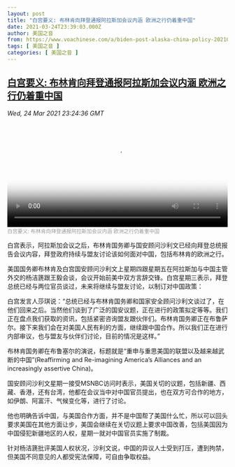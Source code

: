 ```yaml
---
layout: post
title: "白宫要义: 布林肯向拜登通报阿拉斯加会议内涵 欧洲之行仍着重中国"
date: 2021-03-24T23:39:03.000Z
author: 美国之音
from: https://www.voachinese.com/a/biden-post-alaska-china-policy-20210324/5827282.html
tags: [ 美国之音 ]
categories: [ 美国之音 ]
---
```

<!--1616629143000-->
[白宫要义: 布林肯向拜登通报阿拉斯加会议内涵 欧洲之行仍着重中国](https://www.voachinese.com/a/biden-post-alaska-china-policy-20210324/5827282.html)
------

<div>
<div><i>Wed, 24 Mar 2021 23:24:36 GMT</i></div><video poster="https://images.weserv.nl?url=gdb.voanews.com/dfda2410-b27c-4bff-9121-3844809a2dfc_tv_r1_s_w900.jpg" src="https://av.voanews.com/Videoroot/Pangeavideo/2021/03/d/df/dfda2410-b27c-4bff-9121-3844809a2dfc_240p.mp4" style="width:100%" controls></video><div><small style="color: #999;">白宫要义: 布林肯向拜登通报阿拉斯加会议内涵 欧洲之行仍着重中国</small></div><p>白宫表示，阿拉斯加会议之后，布林肯国务卿与国安顾问沙利文已经向拜登总统报告会议内容，拜登政府持续与盟友讨论该如何面对中国，包括布林肯的欧洲之行。</p><p>美国国务卿布林肯及白宫国安顾问沙利文上星期四跟星期五在阿拉斯加与中国主管外交的杨洁篪跟王毅会谈，会议开始前美中双方言辞交锋。白宫星期三表示，拜登总统已经与两位官员谈过，未来将继续与盟友讨论，以制订对中国政策：</p><p>白宫发言人莎琪说：“总统已经与布林肯国务卿和国家安全顾问沙利文谈过了，在他们回来之后。当然他们谈到了广泛的国安议题，正在进行的政策拟定等等。我们正在盘点我们获取的资讯，包括紧密咨询盟友跟伙伴们。布林肯国务卿正在布鲁萨尔。接下来我们会在对美国人民有利的方面，继续跟中国合作。所以我们正在进行内部审议，也与盟友与伙伴们讨论，目前的情况是这样。”</p><p>布林肯国务卿在布鲁塞尔的演说，标题就是“重申与重思美国的联盟以及越来越武断的中国”(Reaffirming and Re-imagining America’s Alliances and an increasingly assertive China)。</p><p>国安顾问沙利文星期一接受MSNBC访问时表示，美国关切的议题，包括新疆、西藏、香港，还有台湾，他都在会议当中对中国官员提出，也在双方可合作的地方，如伊朗、阿富汗、气候变化等，进行了讨论。</p><p>他也明确告诉中国，与美国合作方面，并不是中国帮了美国什么忙，所以可以回头要求美国在其他方面让步，美国会继续在关切议题上要求中国改善，包括美国因为中国侵犯新疆地区的人权，星期一就对中国官员实施了制裁。</p><p>针对杨洁篪批评美国人权状况，沙利文说，中国的异议人士受到打压，遭到拘禁，但美国不同意见的人都受宪法保障，可自由争取权益。</p>
</div>
